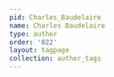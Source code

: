 ```yaml
---
pid: Charles_Baudelaire
name: Charles Baudelaire
type: author
order: '022'
layout: tagpage
collection: author_tags
---
```

